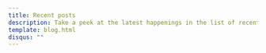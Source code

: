 ```yaml
---
title: Recent posts
description: Take a peek at the latest happenings in the list of recently updated posts. Scan through the titles and descriptions, pick a post that tickles your curiosity, and dive in. There's always something interesting brewing here, so enjoy the read and keep the discovery vibe alive!
template: blog.html
disqus: ""
---
```

